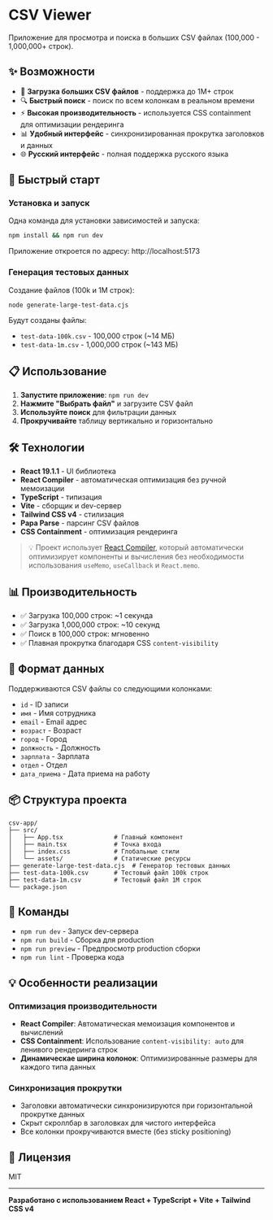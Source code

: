 # CSV Viewer

Приложение для просмотра и поиска в больших CSV файлах (100,000 - 1,000,000+ строк).

## ✨ Возможности

- 📂 **Загрузка больших CSV файлов** - поддержка до 1M+ строк
- 🔍 **Быстрый поиск** - поиск по всем колонкам в реальном времени
- ⚡ **Высокая производительность** - используется CSS containment для оптимизации рендеринга
- 📊 **Удобный интерфейс** - синхронизированная прокрутка заголовков и данных
- 🌐 **Русский интерфейс** - полная поддержка русского языка

## 🚀 Быстрый старт

### Установка и запуск

Одна команда для установки зависимостей и запуска:

```bash
npm install && npm run dev
```

Приложение откроется по адресу: http://localhost:5173

### Генерация тестовых данных

Создание файлов (100k и 1M строк):

```bash
node generate-large-test-data.cjs
```

Будут созданы файлы:
- `test-data-100k.csv` - 100,000 строк (~14 МБ)
- `test-data-1m.csv` - 1,000,000 строк (~143 МБ)

## 📋 Использование

1. **Запустите приложение**: `npm run dev`
2. **Нажмите "Выбрать файл"** и загрузите CSV файл
3. **Используйте поиск** для фильтрации данных
4. **Прокручивайте** таблицу вертикально и горизонтально

## 🛠️ Технологии

- **React 19.1.1** - UI библиотека
- **React Compiler** - автоматическая оптимизация без ручной мемоизации
- **TypeScript** - типизация
- **Vite** - сборщик и dev-сервер
- **Tailwind CSS v4** - стилизация
- **Papa Parse** - парсинг CSV файлов
- **CSS Containment** - оптимизация рендеринга

> 💡 Проект использует [React Compiler](https://react.dev/learn/react-compiler), который автоматически оптимизирует компоненты и вычисления без необходимости использования `useMemo`, `useCallback` и `React.memo`.

## 📊 Производительность

- ✅ Загрузка 100,000 строк: ~1 секунда
- ✅ Загрузка 1,000,000 строк: ~10 секунд
- ✅ Поиск в 100,000 строк: мгновенно
- ✅ Плавная прокрутка благодаря CSS `content-visibility`

## 🎯 Формат данных

Поддерживаются CSV файлы со следующими колонками:
- `id` - ID записи
- `имя` - Имя сотрудника
- `email` - Email адрес
- `возраст` - Возраст
- `город` - Город
- `должность` - Должность
- `зарплата` - Зарплата
- `отдел` - Отдел
- `дата_приема` - Дата приема на работу

## 📦 Структура проекта

```
csv-app/
├── src/
│   ├── App.tsx              # Главный компонент
│   ├── main.tsx             # Точка входа
│   ├── index.css            # Глобальные стили
│   └── assets/              # Статические ресурсы
├── generate-large-test-data.cjs  # Генератор тестовых данных
├── test-data-100k.csv       # Тестовый файл 100k строк
├── test-data-1m.csv         # Тестовый файл 1M строк
└── package.json
```

## 🔧 Команды

- `npm run dev` - Запуск dev-сервера
- `npm run build` - Сборка для production
- `npm run preview` - Предпросмотр production сборки
- `npm run lint` - Проверка кода

## 💡 Особенности реализации

### Оптимизация производительности

- **React Compiler**: Автоматическая мемоизация компонентов и вычислений
- **CSS Containment**: Использование `content-visibility: auto` для ленивого рендеринга строк
- **Динамическае ширина колонок**: Оптимизированные размеры для каждого типа данных

### Синхронизация прокрутки

- Заголовки автоматически синхронизируются при горизонтальной прокрутке данных
- Скрыт скроллбар в заголовках для чистого интерфейса
- Все колонки прокручиваются вместе (без sticky positioning)

## 📝 Лицензия

MIT

---

**Разработано с использованием React + TypeScript + Vite + Tailwind CSS v4**
